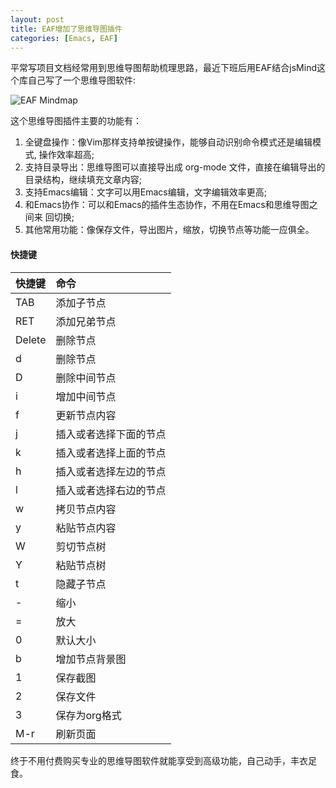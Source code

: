 ```yaml
---
layout: post
title: EAF增加了思维导图插件
categories: [Emacs, EAF]
---
```


平常写项目文档经常用到思维导图帮助梳理思路，最近下班后用EAF结合jsMind这个库自己写了一个思维导图软件:

![EAF Mindmap]({{site.url}}/pics/eaf-mindmap/eaf-mindmap.gif)

这个思维导图插件主要的功能有：

1. 全键盘操作：像Vim那样支持单按键操作，能够自动识别命令模式还是编辑模
   式, 操作效率超高;
2. 支持目录导出：思维导图可以直接导出成 org-mode 文件，直接在编辑导出的目录结构，继续填充文章内容;
3. 支持Emacs编辑：文字可以用Emacs编辑，文字编辑效率更高;
4. 和Emacs协作：可以和Emacs的插件生态协作，不用在Emacs和思维导图之间来
   回切换;
5. 其他常用功能：像保存文件，导出图片，缩放，切换节点等功能一应俱全。

#### 快捷键
| 快捷键  | 命令                   |
| :------ | :--------              |
| TAB     | 添加子节点             |
| RET     | 添加兄弟节点           |
| Delete  | 删除节点               |
| d       | 删除节点               |
| D       | 删除中间节点               |
| i       | 增加中间节点               |
| f       | 更新节点内容           |
| j       | 插入或者选择下面的节点 |
| k       | 插入或者选择上面的节点 |
| h       | 插入或者选择左边的节点 |
| l       | 插入或者选择右边的节点 |
| w       | 拷贝节点内容           |
| y       | 粘贴节点内容           |
| W       | 剪切节点树             |
| Y       | 粘贴节点树             |
| t       | 隐藏子节点             |
| -       | 缩小                   |
| =       | 放大                   |
| 0       | 默认大小               |
| b       | 增加节点背景图         |
| 1       | 保存截图               |
| 2       | 保存文件               |
| 3       | 保存为org格式          |
| M-r     | 刷新页面               |

终于不用付费购买专业的思维导图软件就能享受到高级功能，自己动手，丰衣足
食。
